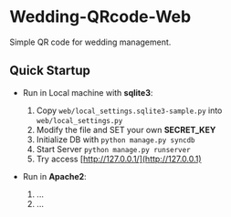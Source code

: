 Wedding-QRcode-Web
==================

Simple QR code for wedding management.


Quick Startup
-----
- Run in Local machine with **sqlite3**:
  1. Copy `web/local_settings.sqlite3-sample.py` into `web/local_settings.py`
  2. Modify the file and SET your own **SECRET_KEY**
  3. Initialize DB with `python manage.py syncdb`
  4. Start Server `python manage.py runserver`
  5. Try access [http://127.0.0.1/](http://127.0.0.1)

- Run in **Apache2**:
  1. ...
  2. ...


